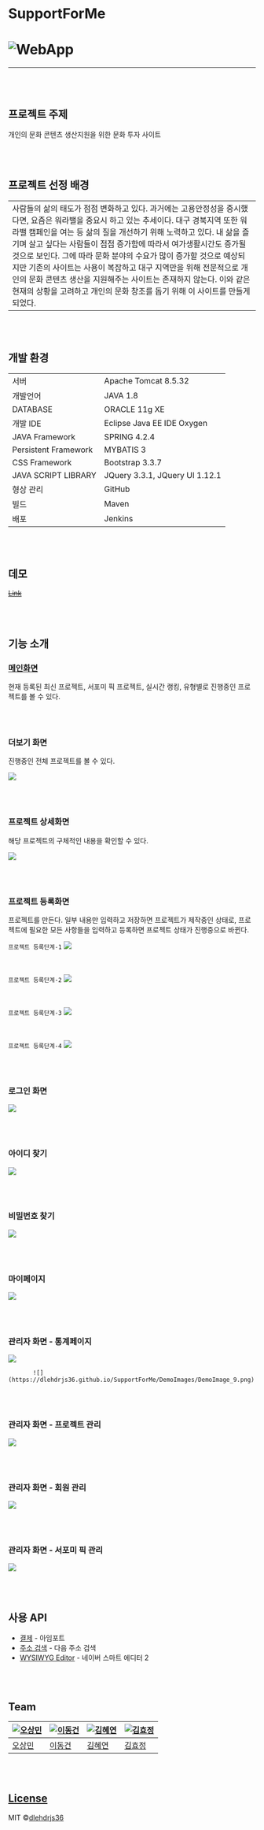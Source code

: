 # SupportForMe

# ![WebApp](https://dlehdrjs36.github.io/SupportForMe/DemoImages/DemoImage_1.png)

***
<br><br>
## 프로젝트 주제

개인의 문화 콘텐츠 생산지원을 위한 문화 투자 사이트

<br><br>
## 프로젝트 선정 배경

<table>
<tr>
<td>
사람들의 삶의 태도가 점점 변화하고 있다. 과거에는 고용안정성을 중시했다면, 요즘은 워라밸을 중요시 하고 있는 추세이다. 대구 경북지역 또한 워라밸 캠페인을 여는 등 삶의 질을 개선하기 위해 노력하고 있다. 내 삶을 즐기며 살고 싶다는 사람들이 점점 증가함에 따라서 여가생활시간도 증가될 것으로 보인다. 그에 따라 문화 분야의 수요가 많이 증가할 것으로 예상되지만 기존의 사이트는 사용이 복잡하고 대구 지역만을 위해 전문적으로 개인의 문화 콘텐츠 생산을 지원해주는 사이트는 존재하지 않는다. 이와 같은 현재의 상황을 고려하고 개인의 문화 창조를 돕기 위해 이 사이트를 만들게 되었다.
</td>
</tr>
</table>

<br><br>
## 개발 환경

<table>
<tr><td>서버</td><td>Apache Tomcat 8.5.32</td></tr>
<tr><td>개발언어</td><td>JAVA 1.8</td></tr>
<tr><td>DATABASE</td><td>ORACLE 11g XE</td></tr>
<tr><td>개발 IDE</td><td>Eclipse Java EE IDE Oxygen</td></tr>
<tr><td>JAVA Framework</td><td>SPRING 4.2.4</td></tr>
<tr><td>Persistent Framework</td><td>MYBATIS 3</td></tr>
<tr><td>CSS Framework</td><td>Bootstrap 3.3.7</td></tr>
<tr><td>JAVA SCRIPT LIBRARY</td><td>JQuery 3.3.1, JQuery UI 1.12.1</td></tr>
<tr><td>형상 관리</td><td>GitHub</td></tr>
<tr><td>빌드</td><td>Maven</td></tr>
<tr><td>배포</td><td>Jenkins</td></tr>
</table>

<br><br>
## 데모

~~[Link](http://180.71.250.243:81/SupportForMe/)~~

<br><br>
## 기능 소개

### [메인화면](#supportforme)
현재 등록된 최신 프로젝트, 서포미 픽 프로젝트, 실시간 랭킹, 유형별로 진행중인 프로젝트를 볼 수 있다. 

<br><br>
### 더보기 화면
진행중인 전체 프로젝트를 볼 수 있다.

![](https://dlehdrjs36.github.io/SupportForMe/DemoImages/DemoImage_2.png)



<br><br>
### 프로젝트 상세화면
해당 프로젝트의 구체적인 내용을 확인할 수 있다.

![](https://dlehdrjs36.github.io/SupportForMe/DemoImages/DemoImage_3.png)



<br><br>
### 프로젝트 등록화면
프로젝트를 만든다. 일부 내용만 입력하고 저장하면 프로젝트가 제작중인 상태로, 프로젝트에 필요한 모든 사항들을 입력하고 등록하면 프로젝트 상태가 진행중으로 바뀐다.
<br>

`프로젝트 등록단계-1`
![](https://dlehdrjs36.github.io/SupportForMe/DemoImages/DemoImage_13.png)

<br><br>
`프로젝트 등록단계-2`
![](https://dlehdrjs36.github.io/SupportForMe/DemoImages/DemoImage_14.png)

<br><br>
`프로젝트 등록단계-3`
![](https://dlehdrjs36.github.io/SupportForMe/DemoImages/DemoImage_15.png)

<br><br>
`프로젝트 등록단계-4`
![](https://dlehdrjs36.github.io/SupportForMe/DemoImages/DemoImage_16.png)



<br><br>

### 로그인 화면

![](https://dlehdrjs36.github.io/SupportForMe/DemoImages/DemoImage_4.png)



<br><br>
### 아이디 찾기

![](https://dlehdrjs36.github.io/SupportForMe/DemoImages/DemoImage_5.png)



<br><br>
### 비밀번호 찾기

![](https://dlehdrjs36.github.io/SupportForMe/DemoImages/DemoImage_6.png)



<br><br>
### 마이페이지

![](https://dlehdrjs36.github.io/SupportForMe/DemoImages/DemoImage_7.png)



<br><br>
### 관리자 화면 - 통계페이지

![](https://dlehdrjs36.github.io/SupportForMe/DemoImages/DemoImage_8.png)

           ![](https://dlehdrjs36.github.io/SupportForMe/DemoImages/DemoImage_9.png)

<br><br>
### 관리자 화면 - 프로젝트 관리

![](https://dlehdrjs36.github.io/SupportForMe/DemoImages/DemoImage_10.png)

<br><br>
### 관리자 화면 - 회원 관리

![](https://dlehdrjs36.github.io/SupportForMe/DemoImages/DemoImage_11.png)

<br><br>
### 관리자 화면 - 서포미 픽 관리

![](https://dlehdrjs36.github.io/SupportForMe/DemoImages/DemoImage_12.png)



<br><br>
## 사용 API

- [결제](https://github.com/iamport/iamport-manual) - 아임포트
- [주소 검색](https://github.com/daumPostcode/QnA) - 다음 주소 검색
- [WYSIWYG Editor](http://naver.github.io/smarteditor2/) - 네이버 스마트 에디터 2


<br><br>
## Team

[![오상민](https://dlehdrjs36.github.io/SupportForMe/DemoImages/대체이미지.jpg)](https://github.com/osm2112)  | [![이동건](https://dlehdrjs36.github.io/SupportForMe/DemoImages/대체이미지.jpg)](https://github.com/dlehdrjs36)  | [![김혜연](https://dlehdrjs36.github.io/SupportForMe/DemoImages/대체이미지.jpg)](https://github.com/)  | [![김효정](https://dlehdrjs36.github.io/SupportForMe/DemoImages/대체이미지.jpg)](https://github.com/)
---|---|---|---
[오상민](https://github.com/osm2112) |[이동건](https://github.com/dlehdrjs36) |[김혜연](https://github.com/) |[김효정](https://github.com/)

<br><br>

## [License](https://github.com/dlehdrjs36/SupportForMe/blob/master/LICENSE.md)

MIT ©[dlehdrjs36](https://github.com/dlehdrjs36)
